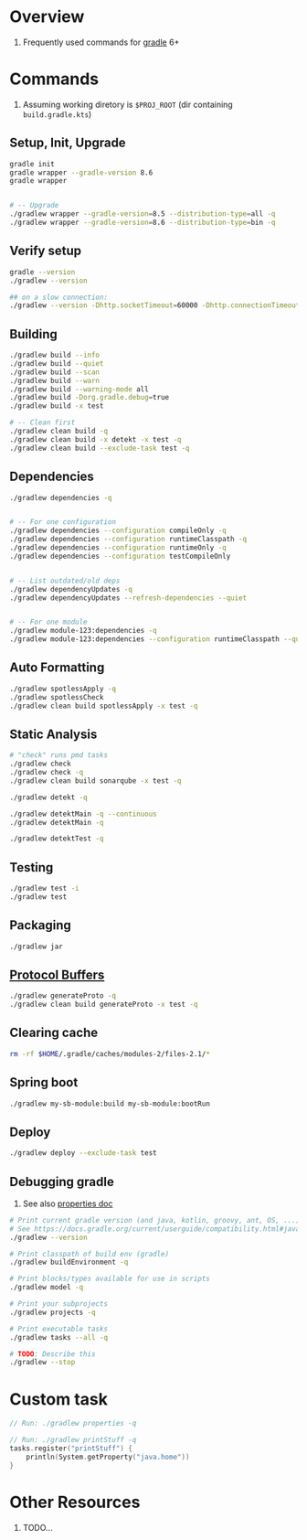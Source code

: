 # Overview
1. Frequently used commands for [gradle](https://gradle.org/) 6+


# Commands
1. Assuming working diretory is `$PROJ_ROOT` (dir containing `build.gradle.kts`)


## Setup, Init, Upgrade
```bash
gradle init
gradle wrapper --gradle-version 8.6
gradle wrapper


# -- Upgrade
./gradlew wrapper --gradle-version=8.5 --distribution-type=all -q
./gradlew wrapper --gradle-version=8.6 --distribution-type=bin -q
```

## Verify setup
```bash
gradle --version
./gradlew --version

## on a slow connection:
./gradlew --version -Dhttp.socketTimeout=60000 -Dhttp.connectionTimeout=60000
```


## Building
```sh
./gradlew build --info
./gradlew build --quiet
./gradlew build --scan
./gradlew build --warn
./gradlew build --warning-mode all
./gradlew build -Dorg.gradle.debug=true
./gradlew build -x test

# -- Clean first
./gradlew clean build -q
./gradlew clean build -x detekt -x test -q
./gradlew clean build --exclude-task test -q
```


## Dependencies
```sh
./gradlew dependencies -q


# -- For one configuration
./gradlew dependencies --configuration compileOnly -q
./gradlew dependencies --configuration runtimeClasspath -q
./gradlew dependencies --configuration runtimeOnly -q
./gradlew dependencies --configuration testCompileOnly


# -- List outdated/old deps
./gradlew dependencyUpdates -q
./gradlew dependencyUpdates --refresh-dependencies --quiet


# -- For one module
./gradlew module-123:dependencies -q
./gradlew module-123:dependencies --configuration runtimeClasspath --quiet
```


## Auto Formatting
```sh
./gradlew spotlessApply -q
./gradlew spotlessCheck
./gradlew clean build spotlessApply -x test -q
```


## Static Analysis
```sh
# "check" runs pmd tasks
./gradlew check
./gradlew check -q
./gradlew clean build sonarqube -x test -q

./gradlew detekt -q

./gradlew detektMain -q --continuous
./gradlew detektMain -q

./gradlew detektTest -q
```


## Testing
```sh
./gradlew test -i
./gradlew test
```


## Packaging
```sh
./gradlew jar
```


## [Protocol Buffers](https://developers.google.com/protocol-buffers)
```sh
./gradlew generateProto -q
./gradlew clean build generateProto -x test -q
```


## Clearing cache
```sh
rm -rf $HOME/.gradle/caches/modules-2/files-2.1/*
```


## Spring boot
```sh
./gradlew my-sb-module:build my-sb-module:bootRun
```


## Deploy
```sh
./gradlew deploy --exclude-task test
```


## Debugging gradle
1. See also [properties doc](gradle.properties.md)
```sh
# Print current gradle version (and java, kotlin, groovy, ant, OS, ...)
# See https://docs.gradle.org/current/userguide/compatibility.html#java
./gradlew --version

# Print classpath of build env (gradle)
./gradlew buildEnvironment -q

# Print blocks/types available for use in scripts
./gradlew model -q

# Print your subprojects
./gradlew projects -q

# Print executable tasks
./gradlew tasks --all -q

# TODO: Describe this
./gradlew --stop
```


# Custom task
```kts
// Run: ./gradlew properties -q

// Run: ./gradlew printStuff -q
tasks.register("printStuff") {
    println(System.getProperty("java.home"))
}
```


# Other Resources
1. TODO...
